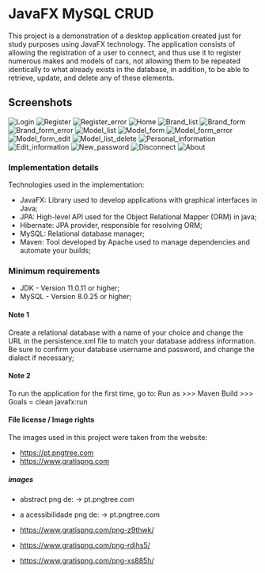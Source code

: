 # JavaFX MySQL CRUD
This project is a demonstration of a desktop application created just for study purposes using JavaFX technology. The application consists of allowing the registration of a user to connect, and thus use it to register numerous makes and models of cars, not allowing them to be repeated identically to what already exists in the database, in addition, to be able to retrieve, update, and delete any of these elements.

## Screenshots
![Login](https://github.com/lucasviniciuslv010/javafx-mysql-crud/blob/master/src/main/resources/screenshots/1_login.png)
![Register](https://github.com/lucasviniciuslv010/javafx-mysql-crud/blob/master/src/main/resources/screenshots/2_register.png)
![Register_error](https://github.com/lucasviniciuslv010/javafx-mysql-crud/blob/master/src/main/resources/screenshots/3_register_error.png)
![Home](https://github.com/lucasviniciuslv010/javafx-mysql-crud/blob/master/src/main/resources/screenshots/4_home.png)
![Brand_list](https://github.com/lucasviniciuslv010/javafx-mysql-crud/blob/master/src/main/resources/screenshots/5_brand_list.png)
![Brand_form](https://github.com/lucasviniciuslv010/javafx-mysql-crud/blob/master/src/main/resources/screenshots/6_brand_form.png)
![Brand_form_error](https://github.com/lucasviniciuslv010/javafx-mysql-crud/blob/master/src/main/resources/screenshots/7_brand_form_error.png)
![Model_list](https://github.com/lucasviniciuslv010/javafx-mysql-crud/blob/master/src/main/resources/screenshots/8_model_list.png)
![Model_form](https://github.com/lucasviniciuslv010/javafx-mysql-crud/blob/master/src/main/resources/screenshots/9_model_form.png)
![Model_form_error](https://github.com/lucasviniciuslv010/javafx-mysql-crud/blob/master/src/main/resources/screenshots/10_model_form_error.png)
![Model_form_edit](https://github.com/lucasviniciuslv010/javafx-mysql-crud/blob/master/src/main/resources/screenshots/11_model_form_edit.png)
![Model_list_delete](https://github.com/lucasviniciuslv010/javafx-mysql-crud/blob/master/src/main/resources/screenshots/12_model_list_delete.png)
![Personal_information](https://github.com/lucasviniciuslv010/javafx-mysql-crud/blob/master/src/main/resources/screenshots/13_personal_information.png)
![Edit_information](https://github.com/lucasviniciuslv010/javafx-mysql-crud/blob/master/src/main/resources/screenshots/14_edit_information.png)
![New_password](https://github.com/lucasviniciuslv010/javafx-mysql-crud/blob/master/src/main/resources/screenshots/15_new_password.png)
![Disconnect](https://github.com/lucasviniciuslv010/javafx-mysql-crud/blob/master/src/main/resources/screenshots/16_disconnect.png)
![About](https://github.com/lucasviniciuslv010/javafx-mysql-crud/blob/master/src/main/resources/screenshots/17_about.png)

### Implementation details
Technologies used in the implementation:

* JavaFX: Library used to develop applications with graphical interfaces in Java;
* JPA: High-level API used for the Object Relational Mapper (ORM) in java;
* Hibernate: JPA provider, responsible for resolving ORM;
* MySQL: Relational database manager;
* Maven: Tool developed by Apache used to manage dependencies and automate your builds;

### Minimum requirements

* JDK - Version 11.0.11 or higher; 
* MySQL - Version 8.0.25 or higher; 

#### Note 1
Create a relational database with a name of your choice and change the URL in the persistence.xml file to match your database address information. Be sure to confirm your database username and password, and change the dialect if necessary;

#### Note 2
To run the application for the first time, go to: Run as >>> Maven Build >>> Goals = clean javafx:run

#### File license / Image rights
The images used in this project were taken from the website:

* https://pt.pngtree.com
* https://www.gratispng.com

##### images

* abstract png de:
-> pt.pngtree.com

* a acessibilidade png de:
-> pt.pngtree.com

* https://www.gratispng.com/png-z9thwk/
* https://www.gratispng.com/png-rdjhs5/
* https://www.gratispng.com/png-xs885h/
